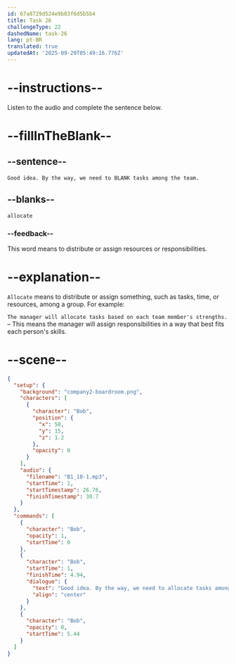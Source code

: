```yaml
---
id: 67a8729d524e9b03f6d5b5b4
title: Task 26
challengeType: 22
dashedName: task-26
lang: pt-BR
translated: true
updatedAt: '2025-09-29T05:49:16.776Z'
---
```


<!-- (Audio) Bob: Good idea. By the way, we need to allocate tasks among the team. -->

# --instructions--

Listen to the audio and complete the sentence below.

# --fillInTheBlank--

## --sentence--

`Good idea. By the way, we need to BLANK tasks among the team.`

## --blanks--

`allocate`

### --feedback--

This word means to distribute or assign resources or responsibilities.

# --explanation--

`Allocate` means to distribute or assign something, such as tasks, time, or resources, among a group. For example:  

`The manager will allocate tasks based on each team member's strengths.` – This means the manager will assign responsibilities in a way that best fits each person's skills.

# --scene--

```json
{
  "setup": {
    "background": "company2-boardroom.png",
    "characters": [
      {
        "character": "Bob",
        "position": {
          "x": 50,
          "y": 15,
          "z": 1.2
        },
        "opacity": 0
      }
    ],
    "audio": {
      "filename": "B1_10-1.mp3",
      "startTime": 1,
      "startTimestamp": 26.76,
      "finishTimestamp": 30.7
    }
  },
  "commands": [
    {
      "character": "Bob",
      "opacity": 1,
      "startTime": 0
    },
    {
      "character": "Bob",
      "startTime": 1,
      "finishTime": 4.94,
      "dialogue": {
        "text": "Good idea. By the way, we need to allocate tasks among the team.",
        "align": "center"
      }
    },
    {
      "character": "Bob",
      "opacity": 0,
      "startTime": 5.44
    }
  ]
}
```
